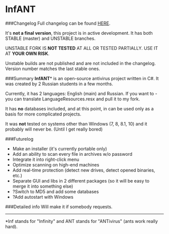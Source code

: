 # InfANT
###Changelog
Full changelog can be found [HERE](http://bitva-pod-moskvoy.ru/_kaspersky/changelog.txt).

It's **not a final version**, this project is in active development. It has both STABLE (master) and UNSTABLE branches.

UNSTABLE FORK IS **NOT TESTED** AT ALL OR TESTED PARTIALLY.
USE IT AT **YOUR OWN RISK**.

Unstable builds are not published and are not included in the changelog. Version number matches the last stable ones.

###Summary
**InfANT*** is an open-source antivirus project written in C#.
It was created by 2 Russian students in a few months.

Currently, it has 2 languages: English (main) and Russian. If you want to - you can translate LanguageResources.resx and pull it to my fork. 

It has **no** databases included, and at this point, in can be used only as a basis for more complicated projects.

It was **not** tested on systems other than Windows (7, 8, 8.1, 10) and it probably will never be. (Until I get really bored)

###Futurelog
 * Make an installer (it's currently portable only)
 * Add an ability to scan every file in archives w/o password
 * Integrate it into right-click menu
 * Optimize scanning on high-end machines
 * Add real-time protection (detect new drives, detect opened binaries, etc.)
 * Separate GUI and libs in 2 different packages (so it will be easy to merge it into something else)
 * ?Switch to MD5 and add some databases
 * ?Add autostart with Windows
 
###Detailed info
Will make it if somebody requests.

---
*Inf stands for "Infinity" and ANT stands for "ANTivirus" (ants work really hard).

